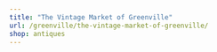 ```yaml
---
title: "The Vintage Market of Greenville"
url: /greenville/the-vintage-market-of-greenville/
shop: antiques
---
```

